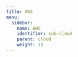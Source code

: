 ```yaml
---
title: AWS
menu:
  sidebar:
    name: AWS
    identifier: sub-cloud
    parent: cloud
    weight: 10
---
```




